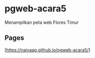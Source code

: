 # pgweb-acara5
Menampilkan peta web Flores Timur

## Pages
[https://naiyaap.github.io/pgweb-acara5/]